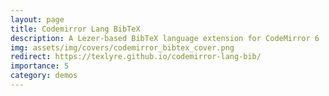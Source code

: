 ```yaml
---
layout: page
title: Codemirror Lang BibTeX
description: A Lezer-based BibTeX language extension for CodeMirror 6
img: assets/img/covers/codemirror_bibtex_cover.png
redirect: https://texlyre.github.io/codemirror-lang-bib/
importance: 5
category: demos
---
```

